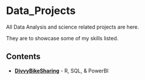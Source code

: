 # Data_Projects
All Data Analysis and science related projects are here.  

They are to showcase some of my skills listed.

## Contents
* [__DivvyBikeSharing__](Data_Projects/Divvy) - R, SQL, & PowerBI 

